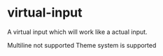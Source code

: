 # virtual-input
A virtual input which will work like a actual input.


Multiline not supported
Theme system is supported